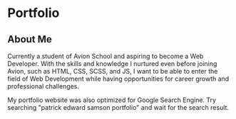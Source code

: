 <!-- # patricklsamson.github.io -->

# Portfolio

## About Me

Currently a student of Avion School and aspiring to become a Web Developer. With the skills and knowledge I nurtured even before joining Avion, such as HTML, CSS, SCSS, and JS, I want to be able to enter the field of Web Development while having opportunities for career growth and professional challenges.

My portfolio website was also optimized for Google Search Engine. Try searching "patrick edward samson portfolio" and wait for the search result.
